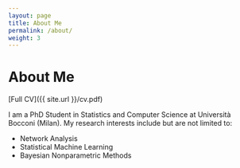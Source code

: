 ```yaml
---
layout: page
title: About Me
permalink: /about/
weight: 3
---
```


# **About Me**

[Full CV]({{ site.url }}/cv.pdf)

I am a PhD Student in Statistics and Computer Science at Università Bocconi (Milan).
My research interests include but are not limited to:
* Network Analysis
* Statistical Machine Learning
* Bayesian Nonparametric Methods
